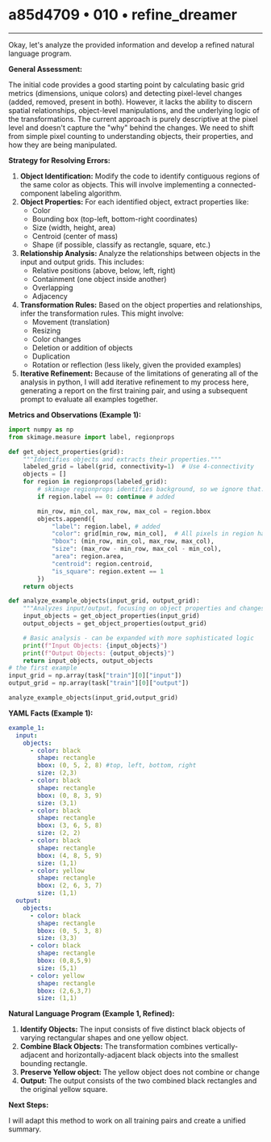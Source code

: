 # a85d4709 • 010 • refine_dreamer

---
Okay, let's analyze the provided information and develop a refined natural language program.

**General Assessment:**

The initial code provides a good starting point by calculating basic grid metrics (dimensions, unique colors) and detecting pixel-level changes (added, removed, present in both). However, it lacks the ability to discern spatial relationships, object-level manipulations, and the underlying logic of the transformations. The current approach is purely descriptive at the pixel level and doesn't capture the "why" behind the changes.  We need to shift from simple pixel counting to understanding objects, their properties, and how they are being manipulated.

**Strategy for Resolving Errors:**

1.  **Object Identification:** Modify the code to identify contiguous regions of the same color as objects. This will involve implementing a connected-component labeling algorithm.
2.  **Object Properties:** For each identified object, extract properties like:
    *   Color
    *   Bounding box (top-left, bottom-right coordinates)
    *   Size (width, height, area)
    *   Centroid (center of mass)
    *   Shape (if possible, classify as rectangle, square, etc.)
3.  **Relationship Analysis:** Analyze the relationships between objects in the input and output grids. This includes:
    *   Relative positions (above, below, left, right)
    *   Containment (one object inside another)
    *   Overlapping
    *   Adjacency
4.  **Transformation Rules:** Based on the object properties and relationships, infer the transformation rules. This might involve:
    *   Movement (translation)
    *   Resizing
    *   Color changes
    *   Deletion or addition of objects
    *   Duplication
    *   Rotation or reflection (less likely, given the provided examples)
5. **Iterative Refinement:** Because of the limitations of generating all of the analysis in python, I will add iterative refinement to my process here, generating a report on the first training pair, and using a subsequent prompt to evaluate all examples together.

**Metrics and Observations (Example 1):**

```python
import numpy as np
from skimage.measure import label, regionprops

def get_object_properties(grid):
    """Identifies objects and extracts their properties."""
    labeled_grid = label(grid, connectivity=1)  # Use 4-connectivity
    objects = []
    for region in regionprops(labeled_grid):
        # skimage regionprops identifies background, so we ignore that.
        if region.label == 0: continue # added

        min_row, min_col, max_row, max_col = region.bbox
        objects.append({
            "label": region.label, # added
            "color": grid[min_row, min_col],  # All pixels in region have same color
            "bbox": (min_row, min_col, max_row, max_col),
            "size": (max_row - min_row, max_col - min_col),
            "area": region.area,
            "centroid": region.centroid,
            "is_square": region.extent == 1
        })
    return objects

def analyze_example_objects(input_grid, output_grid):
    """Analyzes input/output, focusing on object properties and changes."""
    input_objects = get_object_properties(input_grid)
    output_objects = get_object_properties(output_grid)

    # Basic analysis - can be expanded with more sophisticated logic
    print(f"Input Objects: {input_objects}")
    print(f"Output Objects: {output_objects}")
    return input_objects, output_objects
# the first example
input_grid = np.array(task["train"][0]["input"])
output_grid = np.array(task["train"][0]["output"])

analyze_example_objects(input_grid,output_grid)

```

**YAML Facts (Example 1):**

```yaml
example_1:
  input:
    objects:
      - color: black
        shape: rectangle
        bbox: (0, 5, 2, 8) #top, left, bottom, right
        size: (2,3)
      - color: black
        shape: rectangle
        bbox: (0, 8, 3, 9)
        size: (3,1)
      - color: black
        shape: rectangle
        bbox: (3, 6, 5, 8)
        size: (2, 2)
      - color: black
        shape: rectangle
        bbox: (4, 8, 5, 9)
        size: (1,1)
      - color: yellow
        shape: rectangle
        bbox: (2, 6, 3, 7)
        size: (1,1)
  output:
    objects:
      - color: black
        shape: rectangle
        bbox: (0, 5, 3, 8)
        size: (3,3)
      - color: black
        shape: rectangle
        bbox: (0,8,5,9)
        size: (5,1)
      - color: yellow
        shape: rectangle
        bbox: (2,6,3,7)
        size: (1,1)

```

**Natural Language Program (Example 1, Refined):**

1.  **Identify Objects:** The input consists of five distinct black objects of varying rectangular shapes and one yellow object.
2.  **Combine Black Objects:** The transformation combines vertically-adjacent and horizontally-adjacent black objects into the smallest bounding rectangle.
3. **Preserve Yellow object:** The yellow object does not combine or change
4.  **Output:** The output consists of the two combined black rectangles and the original yellow square.

**Next Steps:**

I will adapt this method to work on all training pairs and create a unified summary.

